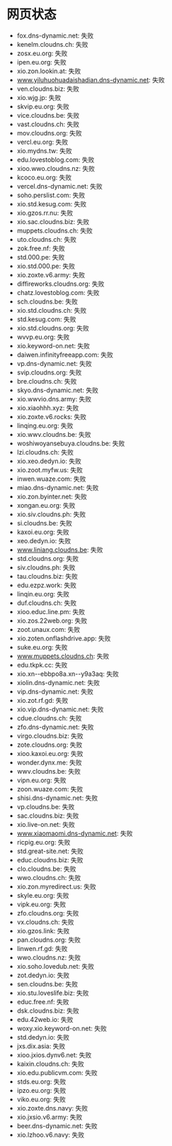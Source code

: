 # 网页状态
- fox.dns-dynamic.net: 失败
- kenelm.cloudns.ch: 失败
- zosx.eu.org: 失败
- ipen.eu.org: 失败
- xio.zon.lookin.at: 失败
- www.yiluhuohuadaishadian.dns-dynamic.net: 失败
- ven.cloudns.biz: 失败
- xio.wjg.jp: 失败
- skvip.eu.org: 失败
- vice.cloudns.be: 失败
- vast.cloudns.ch: 失败
- mov.cloudns.org: 失败
- vercl.eu.org: 失败
- xio.mydns.tw: 失败
- edu.lovestoblog.com: 失败
- xioo.wwo.cloudns.nz: 失败
- kcoco.eu.org: 失败
- vercel.dns-dynamic.net: 失败
- soho.perslist.com: 失败
- xio.std.kesug.com: 失败
- xio.gzos.rr.nu: 失败
- xio.sac.cloudns.biz: 失败
- muppets.cloudns.ch: 失败
- uto.cloudns.ch: 失败
- zok.free.nf: 失败
- std.000.pe: 失败
- xio.std.000.pe: 失败
- xio.zoxte.v6.army: 失败
- diffireworks.cloudns.org: 失败
- chatz.lovestoblog.com: 失败
- sch.cloudns.be: 失败
- xio.std.cloudns.ch: 失败
- std.kesug.com: 失败
- xio.std.cloudns.org: 失败
- wvvp.eu.org: 失败
- xio.keyword-on.net: 失败
- daiwen.infinityfreeapp.com: 失败
- vp.dns-dynamic.net: 失败
- svip.cloudns.org: 失败
- bre.cloudns.ch: 失败
- skyo.dns-dynamic.net: 失败
- xio.wwvio.dns.army: 失败
- xio.xiaohhh.xyz: 失败
- xio.zoxte.v6.rocks: 失败
- linqing.eu.org: 失败
- xio.wwv.cloudns.be: 失败
- woshiwoyansebuya.cloudns.be: 失败
- lzi.cloudns.ch: 失败
- xio.xeo.dedyn.io: 失败
- xio.zoot.myfw.us: 失败
- inwen.wuaze.com: 失败
- miao.dns-dynamic.net: 失败
- xio.zon.byinter.net: 失败
- xongan.eu.org: 失败
- xio.siv.cloudns.ph: 失败
- si.cloudns.be: 失败
- kaxoi.eu.org: 失败
- xeo.dedyn.io: 失败
- www.liniang.cloudns.be: 失败
- std.cloudns.org: 失败
- siv.cloudns.ph: 失败
- tau.cloudns.biz: 失败
- edu.ezpz.work: 失败
- linqin.eu.org: 失败
- duf.cloudns.ch: 失败
- xioo.educ.line.pm: 失败
- xio.zos.22web.org: 失败
- zoot.unaux.com: 失败
- xio.zoten.onflashdrive.app: 失败
- suke.eu.org: 失败
- www.muppets.cloudns.ch: 失败
- edu.tkpk.cc: 失败
- xio.xn--ebbpo8a.xn--y9a3aq: 失败
- xiolin.dns-dynamic.net: 失败
- vip.dns-dynamic.net: 失败
- xio.zot.rf.gd: 失败
- xio.vip.dns-dynamic.net: 失败
- cdue.cloudns.ch: 失败
- zfo.dns-dynamic.net: 失败
- virgo.cloudns.biz: 失败
- zote.cloudns.org: 失败
- xioo.kaxoi.eu.org: 失败
- wonder.dynx.me: 失败
- wwv.cloudns.be: 失败
- vipn.eu.org: 失败
- zoon.wuaze.com: 失败
- shisi.dns-dynamic.net: 失败
- vp.cloudns.be: 失败
- sac.cloudns.biz: 失败
- xio.live-on.net: 失败
- www.xiaomaomi.dns-dynamic.net: 失败
- ricpig.eu.org: 失败
- std.great-site.net: 失败
- educ.cloudns.biz: 失败
- clo.cloudns.be: 失败
- wwo.cloudns.ch: 失败
- xio.zon.myredirect.us: 失败
- skyle.eu.org: 失败
- vipk.eu.org: 失败
- zfo.cloudns.org: 失败
- vx.cloudns.ch: 失败
- xio.gzos.link: 失败
- pan.cloudns.org: 失败
- linwen.rf.gd: 失败
- wwo.cloudns.nz: 失败
- xio.soho.lovedub.net: 失败
- zot.dedyn.io: 失败
- sen.cloudns.be: 失败
- xio.stu.loveslife.biz: 失败
- educ.free.nf: 失败
- dsk.cloudns.biz: 失败
- edu.42web.io: 失败
- woxy.xio.keyword-on.net: 失败
- std.dedyn.io: 失败
- jxs.dix.asia: 失败
- xioo.jxios.dynv6.net: 失败
- kaixin.cloudns.ch: 失败
- xio.edu.publicvm.com: 失败
- stds.eu.org: 失败
- ipzo.eu.org: 失败
- viko.eu.org: 失败
- xio.zoxte.dns.navy: 失败
- xio.jxsio.v6.army: 失败
- beer.dns-dynamic.net: 失败
- xio.lzhoo.v6.navy: 失败
